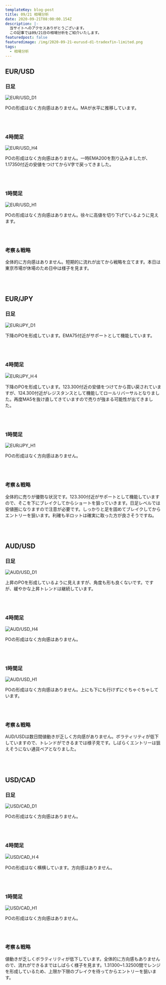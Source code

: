 ```yaml
---
templateKey: blog-post
title: 09/21 相場分析
date: 2020-09-21T08:00:00.154Z
description: |-
  当サイトへのアクセスありがとうございます。
  この記事では09/21日の相場分析をご紹介いたします。
featuredpost: false
featuredimage: /img/2020-09-21-eurusd-d1-tradexfin-limited.png
tags:
  - 相場分析
---
```

## EUR/USD

### 日足

![EUR/USD_D1](/img/2020-09-21-eurusd-d1-tradexfin-limited.png)

POの形成はなく方向感はありません。MAが水平に推移しています。

<br/>
<br/>

### 4時間足

![EUR/USD_H4](/img/2020-09-21-eurusd-h4-tradexfin-limited.png)

POの形成はなく方向感はありません。一時EMA200を割り込みましたが、1.17350付近の安値をつけてからV字で戻ってきました。

<br/>
<br/>

### 1時間足

![EUR/USD_H1](/img/2020-09-21-eurusd-h1-tradexfin-limited.png)

POの形成はなく方向感はありません。徐々に高値を切り下げているように見えます。

<br/>
<br/>

### 考察＆戦略

全体的に方向感はありません。短期的に流れが出てから戦略を立てます。本日は東京市場が休場のため日中は様子を見ます。

<br/>
<br/>

## EUR/JPY

### 日足

![EUR/JPY_D1](/img/2020-09-21-eurjpy-d1-tradexfin-limited.png)

下降のPOを形成しています。EMA75付近がサポートとして機能しています。

<br/>
<br/>

### 4時間足

![EUR/JPY_H４](/img/2020-09-21-eurjpy-h4-tradexfin-limited.png)

下降のPOを形成しています。123.300付近の安値をつけてから買い戻されていますが、124.300付近がレジスタンスとして機能してロールリバーサルとなりました。再度MA5を抜け直してきていますので売りが強まる可能性が出てきました。

<br/>
<br/>

### 1時間足

![EUR/JPY_H1](/img/2020-09-21-eurjpy-h1-tradexfin-limited.png)

POの形成はなく方向感はありません。

<br/>
<br/>

### 考察＆戦略

全体的に売りが優勢な状況です。123.300付近がサポートとして機能していますので、そこを下にブレイクしてからショートを狙っていきます。日足レベルでは安値圏になりますので注意が必要です。しっかりと足を固めてブレイクしてからエントリーを狙います。利確も半ロットは確実に取った方が良さそうですね。

<br/>
<br/>

## AUD/USD

### 日足

![AUD/USD_D1](/img/2020-09-21-audusd-d1-tradexfin-limited.png)

上昇のPOを形成しているように見えますが、角度も形も良くないです。ですが、緩やかな上昇トレンドは継続しています。

<br/>
<br/>

### 4時間足

![AUD/USD_H4](/img/2020-09-21-audusd-h4-tradexfin-limited.png)

POの形成はなく方向感はありません。

<br/>
<br/>

### 1時間足

![AUD/USD_H1](/img/2020-09-21-audusd-h1-tradexfin-limited.png)

POの形成はなく方向感はありません。上にも下にも行けずにぐちゃぐちゃしています。

<br/>
<br/>

### 考察＆戦略

AUD/USDは数日間値動きが乏しく方向感がありません。ボラティリティが低下していますので、トレンドができるまでは様子見です。しばらくエントリーは狙えそうにない通貨ペアとなりました。

<br/>
<br/>

## USD/CAD

### 日足

![USD/CAD_D1](/img/2020-09-21-usdcad-d1-tradexfin-limited.png)

POの形成はなく方向感はありません。

<br/>
<br/>

### 4時間足

![USD/CAD_H４](/img/2020-09-21-usdcad-h4-tradexfin-limited.png)

POの形成はなく横横しています。方向感はありません。

<br/>
<br/>

### 1時間足

![USD/CAD_H1](/img/2020-09-21-usdcad-h1-tradexfin-limited.png)

POの形成はなく方向感はありません。

<br/>
<br/>

### 考察＆戦略

値動きが乏しくボラティリティが低下しています。全体的に方向感もありませんので、流れができるまではしばらく様子を見ます。1.31300~1.32500間でレンジを形成しているため、上限か下限のブレイクを待ってからエントリーを狙います。
